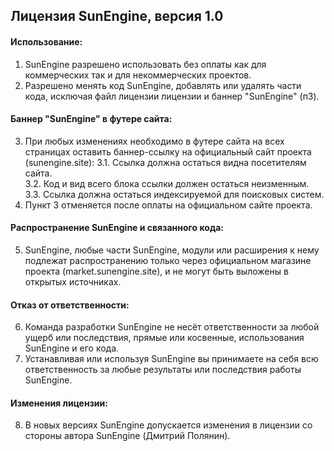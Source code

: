 ## Лицензия SunEngine, версия 1.0

#### Использование:
1. SunEngine разрешено использовать без оплаты как для коммерческих так и для некоммерческих проектов.
2. Разрешено менять код SunEngine, добавлять или удалять части кода, исключая файл лицензии лицензии и баннер "SunEngine" (п3).

#### Баннер "SunEngine" в футере сайта:
3. При любых изменениях необходимо в футере сайта на всех страницах оставить баннер-ссылку на официальный сайт проекта (sunengine.site):
  3.1. Ссылка должна остаться видна посетителям сайта.  
  3.2. Код и вид всего блока ссылки должен остаться неизменным. 
  3.3. Ссылка должна остаться индексируемой для поисковых систем. 
4. Пункт 3 отменяется после оплаты на официальном сайте проекта.

#### Распространение SunEngine и связанного кода:
5. SunEngine, любые части SunEngine, модули или расширения к нему подлежат распространению только через официальном магазине проекта (market.sunengine.site), и не могут быть  выложены в открытых источниках.

#### Отказ от ответственности:
6. Команда разработки SunEngine не несёт ответственности за любой ущерб или последствия, прямые или косвенные, использования SunEngine и его кода.
7. Устанавливая или используя SunEngine вы принимаете на себя всю ответственность за любые результаты или последствия работы SunEngine.

#### Изменения лицензии:
8. В новых версиях SunEngine допускается изменения в лицензии со стороны автора SunEngine (Дмитрий Полянин).